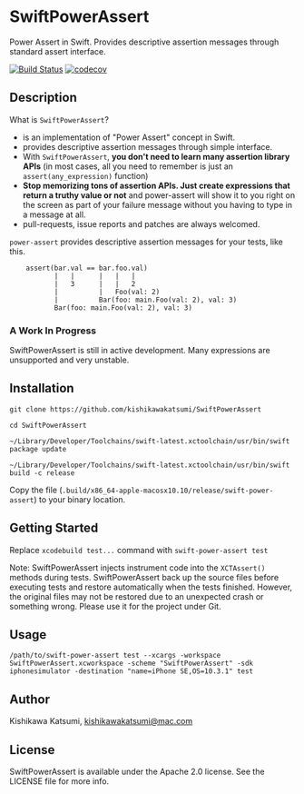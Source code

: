 # SwiftPowerAssert

Power Assert in Swift. Provides descriptive assertion messages through standard assert interface.

[![Build Status](https://www.bitrise.io/app/05d5545de36d77a7/status.svg?token=2KUMgdXPKlzEiMPBRZzugg&branch=master)](https://www.bitrise.io/app/05d5545de36d77a7)
[![codecov](https://codecov.io/gh/kishikawakatsumi/SwiftPowerAssert/branch/master/graph/badge.svg)](https://codecov.io/gh/kishikawakatsumi/SwiftPowerAssert)

Description
---------------------------------------

What is `SwiftPowerAssert`?

 * is an implementation of "Power Assert" concept in Swift.
 * provides descriptive assertion messages through simple interface.
 * With `SwiftPowerAssert`, __you don't need to learn many assertion library APIs__ (in most cases, all you need to remember is just an `assert(any_expression)` function)
 * __Stop memorizing tons of assertion APIs. Just create expressions that return a truthy value or not__ and power-assert will show it to you right on the screen as part of your failure message without you having to type in a message at all.
 * pull-requests, issue reports and patches are always welcomed.


`power-assert` provides descriptive assertion messages for your tests, like this.

        assert(bar.val == bar.foo.val)
               |   |      |   |   |
               |   3      |   |   2
               |          |   Foo(val: 2)
               |          Bar(foo: main.Foo(val: 2), val: 3)
               Bar(foo: main.Foo(val: 2), val: 3)

### A Work In Progress
SwiftPowerAssert is still in active development. Many expressions are unsupported and very unstable.

Installation
---------------------------------------

```shell
git clone https://github.com/kishikawakatsumi/SwiftPowerAssert
```

```shell
cd SwiftPowerAssert
```

```shell
~/Library/Developer/Toolchains/swift-latest.xctoolchain/usr/bin/swift package update
```

```shell
~/Library/Developer/Toolchains/swift-latest.xctoolchain/usr/bin/swift build -c release
```

Copy the file (`.build/x86_64-apple-macosx10.10/release/swift-power-assert`) to your binary location.

Getting Started
---------------------------------------

Replace `xcodebuild test...` command with `swift-power-assert test`

Note: SwiftPowerAssert injects instrument code into the `XCTAssert()` methods during tests. SwiftPowerAssert back up the source files before executing tests and restore automatically when the tests finished. However, the original files may not be restored due to an unexpected crash or something wrong. Please use it for the project under Git.

Usage
---------------------------------------

```shell
/path/to/swift-power-assert test --xcargs -workspace SwiftPowerAssert.xcworkspace -scheme "SwiftPowerAssert" -sdk iphonesimulator -destination "name=iPhone SE,OS=10.3.1" test
```

Author
---------------------------------------
Kishikawa Katsumi, kishikawakatsumi@mac.com

License
---------------------------------------
SwiftPowerAssert is available under the Apache 2.0 license. See the LICENSE file for more info.

